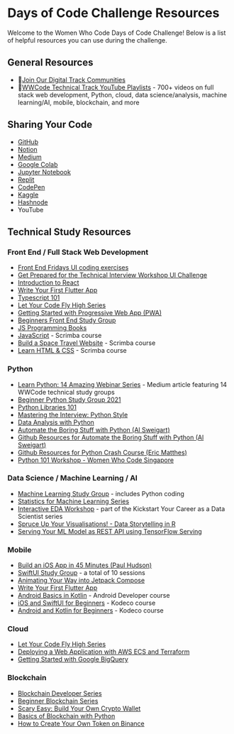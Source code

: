 # Days of Code Challenge Resources

Welcome to the Women Who Code Days of Code Challenge! Below is a list of helpful resources you can use during the challenge.

## General Resources
- 🌟[Join Our Digital Track Communities](https://www.womenwhocode.com/tracks)
- 🌟[WWCode Technical Track YouTube Playlists](https://www.youtube.com/c/WomenWhoCodeGlobal/playlists?view=50&sort=dd&shelf_id=5) - 700+ videos on full stack web development, Python, cloud, data science/analysis, machine learning/AI, mobile, blockchain, and more

## Sharing Your Code
- [GitHub](https://github.com)
- [Notion](https://www.notion.so)
- [Medium](https://medium.com)
- [Google Colab](https://colab.research.google.com)
- [Jupyter Notebook](https://jupyter.org/try-jupyter/lab/)
- [Replit](https://replit.com)
- [CodePen](https://codepen.io)
- [Kaggle](https://www.kaggle.com)
- [Hashnode](https://hashnode.com)
- YouTube

## Technical Study Resources
### Front End / Full Stack Web Development
- [Front End Fridays UI coding exercises](https://github.com/WomenWhoCode/frontend-fridays)
- [Get Prepared for the Technical Interview Workshop UI Challenge](https://github.com/WomenWhoCode/tech-interview-frontend)
- [Introduction to React](https://www.youtube.com/watch?v=CHxbN4tGPT4&list=PLVcEZG2JPVhdJVopX9jAM8PUCaC7qKOgp&index=38)
- [Write Your First Flutter App](https://www.youtube.com/watch?v=weDKQ0F8YEM)
- [Typescript 101](https://www.youtube.com/watch?v=GTYEgd3Q7xw&list=PLVcEZG2JPVhdJVopX9jAM8PUCaC7qKOgp&index=16 )
- [Let Your Code Fly High Series](https://www.youtube.com/playlist?list=PLVcEZG2JPVheaJc3fjGmeCt_WJlnmdusj)
- [Getting Started with Progressive Web App (PWA)](https://www.youtube.com/watch?v=x0WnjjrtedY&list=PLVcEZG2JPVhdJVopX9jAM8PUCaC7qKOgp&index=3)
- [Beginners Front End Study Group](https://www.youtube.com/watch?v=5CL8PFE6t30&list=PLVcEZG2JPVhdJVopX9jAM8PUCaC7qKOgp&index=13)
- [JS Programming Books](https://github.com/EbookFoundation/free-programming-books/blob/main/more/free-programming-cheatsheets.md#typescript)
- [JavaScript](https://scrimba.com/learn/learnjavascript) - Scrimba course
- [Build a Space Travel Website](https://scrimba.com/learn/spacetravel) - Scrimba course
- [Learn HTML & CSS](https://scrimba.com/learn/htmlandcss) - Scrimba course
### Python
- [Learn Python: 14 Amazing Webinar Series](https://medium.com/wwcode-python/learn-python-14-amazing-webinar-series-a6ca9dcec348) - Medium article featuring 14 WWCode technical study groups
- [Beginner Python Study Group 2021](https://www.youtube.com/playlist?list=PLVcEZG2JPVhemmja_8HjBdQGxxzyLcQLd)
- [Python Libraries 101](https://www.youtube.com/playlist?list=PLVcEZG2JPVhdWrhurJar_L9tde3zuECQo)
- [Mastering the Interview: Python Style](https://www.youtube.com/watch?v=e4Sr5SKmPyc)
- [Data Analysis with Python](https://www.youtube.com/watch?v=0i6iPCozUwo)
- [Automate the Boring Stuff with Python (Al Sweigart)](https://automatetheboringstuff.com/)
- [Github Resources for Automate the Boring Stuff with Python (Al Sweigart)](https://github.com/asweigart/automateboringstuff)
- [Github Resources for Python Crash Course (Eric Matthes)](https://github.com/ehmatthes/pcc)
- [Python 101 Workshop - Women Who Code Singapore](https://www.youtube.com/watch?v=yIjaiIkVvOk)
### Data Science / Machine Learning / AI
- [Machine Learning Study Group](https://www.youtube.com/playlist?list=PLVcEZG2JPVhcoq0QCfIYm8cOv-1eoXyb1) - includes Python coding
- [Statistics for Machine Learning Series](https://www.youtube.com/playlist?list=PLVcEZG2JPVherqJbmdCxa42zyRy2kUxzS)
- [Interactive EDA Workshop](https://www.youtube.com/watch?v=F9qkW-Xsc-s&list=PLVcEZG2JPVhcOGRWbtmocId5_TBNi-ZG2&index=2) - part of the Kickstart Your Career as a Data Scientist series
- [Spruce Up Your Visualisations! - Data Storytelling in R](https://youtu.be/KZbc091mybE)
- [Serving Your ML Model as REST API using TensorFlow Serving](https://youtu.be/MVLO5j4hCLA)
### Mobile
- [Build an iOS App in 45 Minutes (Paul Hudson)](https://www.youtube.com/watch?v=ttzCue82nE4&list=PLVcEZG2JPVhcMJfVsMy0w1FbnAQVoGUy9&index=98)
- [SwiftUI Study Group](https://www.youtube.com/watch?v=j5_oS_kkiCQ&list=PLVcEZG2JPVhcMJfVsMy0w1FbnAQVoGUy9&index=80) - a total of 10 sessions
- [Animating Your Way into Jetpack Compose](https://www.youtube.com/watch?v=CvQJtWbozyA&list=PLVcEZG2JPVhcMJfVsMy0w1FbnAQVoGUy9&index=94)
- [Write Your First Flutter App](https://www.youtube.com/watch?v=weDKQ0F8YEM)
- [Android Basics in Kotlin](https://developer.android.com/courses/android-basics-kotlin/course) - Android Developer course
- [iOS and SwiftUI for Beginners](https://www.kodeco.com/ios/paths/learn) - Kodeco course
- [Android and Kotlin for Beginners](https://www.kodeco.com/android/paths/learn) - Kodeco course
### Cloud
- [Let Your Code Fly High Series](https://www.youtube.com/playlist?list=PLVcEZG2JPVheaJc3fjGmeCt_WJlnmdusj)
- [Deploying a Web Application with AWS ECS and Terraform](https://www.youtube.com/watch?v=Ky7sph6fBtM)
- [Getting Started with Google BigQuery](https://youtu.be/1x2WggJhjGw)
### Blockchain
- [Blockchain Developer Series](https://youtube.com/playlist?list=PLVcEZG2JPVhfnYR0ttga4czed-JQrVgsd)
- [Beginner Blockchain Series](https://www.youtube.com/playlist?list=PLVcEZG2JPVhfnBvIEul3QoUbqHD2BwGU8)
- [Scary Easy: Build Your Own Crypto Wallet](https://youtu.be/_K0BVsi9OjA)
- [Basics of Blockchain with Python](https://www.youtube.com/watch?v=qvJF2xUTz9Q)
- [How to Create Your Own Token on Binance](https://metaschool.so/courses/how-to-create-your-own-token-on-binance)
